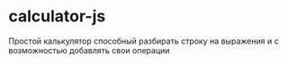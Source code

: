# calculator-js
Простой калькулятор способный разбирать строку на выражения и с возможностью добавлять свои операции
